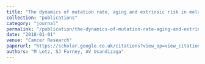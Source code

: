 ```yaml
---
title: "The dynamics of mutation rate, aging and extrinsic risk in melanoma development"
collection: "publications"
category: "journal"
permalink: "/publication/the-dynamics-of-mutation-rate-aging-and-extrinsic-risk-in-melanoma-development"
date: "2018-01-01"
venue: "Cancer Research"
paperurl: "https://scholar.google.co.uk/citations?view_op=view_citation&hl=en&user=ALeJ0sAAAAAJ&pagesize=100&sortby=pubdate&citation_for_view=ALeJ0sAAAAAJ:hMod-77fHWUC"
authors: "M Lotz, SJ Furney, AV Usandizaga"
---
```


